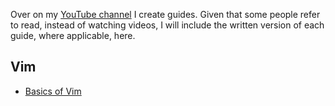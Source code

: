 Over on my [YouTube channel](https://youtube.com/@bcionescu) I create guides. Given that some people refer to read, instead of watching videos, I will include the written version of each guide, where applicable, here.

## Vim
- [Basics of Vim](vim/basics-of-vim.md)
